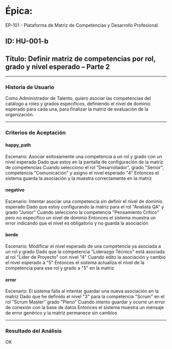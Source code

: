 # Épica: 
EP-101 - Plataforma de Matriz de Competencias y Desarrollo Profesional

## ID: HU-001-b  
## Título: Definir matriz de competencias por rol, grado y nivel esperado – Parte 2

---

### Historia de Usuario

Como Administrador de Talento, quiero asociar las competencias del catálogo a roles y grados específicos, definiendo el nivel de dominio esperado para cada una, para finalizar la matriz de evaluación de la organización.

---

### Criterios de Aceptación

#### happy_path
Escenario: Asociar exitosamente una competencia a un rol y grado con un nivel esperado
Dado que estoy en la pantalla de configuración de la matriz de competencias
Cuando selecciono el rol "Desarrollador", grado "Senior", competencia "Comunicación" y asigno el nivel esperado "4"
Entonces el sistema guarda la asociación y la muestra correctamente en la matriz

#### negativo
Escenario: Intentar asociar una competencia sin definir el nivel de dominio esperado
Dado que estoy configurando la matriz para el rol "Analista QA" y grado "Junior"
Cuando selecciono la competencia "Pensamiento Crítico" pero no especifico un nivel de dominio
Entonces el sistema muestra un error indicando que el nivel es obligatorio y no guarda la asociación

#### borde
Escenario: Modificar el nivel esperado de una competencia ya asociada a un rol y grado
Dado que la competencia "Liderazgo Técnico" está asociada al rol "Líder de Proyecto" con nivel "4"
Cuando edito la asociación y cambio el nivel esperado a "5"
Entonces el sistema actualiza el nivel de la competencia para ese rol y grado a "5" en la matriz

#### error
Escenario: El sistema falla al intentar guardar una nueva asociación en la matriz
Dado que he definido el nivel "3" para la competencia "Scrum" en el rol "Scrum Master" grado "Pleno"
Cuando intento guardar y ocurre un error de conexión con la base de datos
Entonces el sistema muestra un mensaje de error genérico y la matriz permanece sin cambios

---

### Resultado del Análisis  
OK

